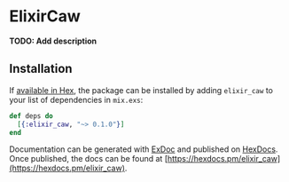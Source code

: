 # ElixirCaw

**TODO: Add description**

## Installation

If [available in Hex](https://hex.pm/docs/publish), the package can be installed
by adding `elixir_caw` to your list of dependencies in `mix.exs`:

```elixir
def deps do
  [{:elixir_caw, "~> 0.1.0"}]
end
```

Documentation can be generated with [ExDoc](https://github.com/elixir-lang/ex_doc)
and published on [HexDocs](https://hexdocs.pm). Once published, the docs can
be found at [https://hexdocs.pm/elixir_caw](https://hexdocs.pm/elixir_caw).

